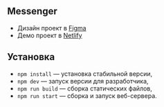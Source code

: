 ## Messenger
- Дизайн проект в [Figma](https://www.figma.com/file/ee8telL3yL4WUwx9QgsRhh/middle.messenger.praktikum.yandex?node-id=0%3A1)
- Демо проект в [Netlify]()

## Установка

- `npm install` — установка стабильной версии,
- `npm dev` — запуск версии для разработчика,
- `npm run build` — сборка статических файлов,
- `npm run start` — сборка и запуск веб-сервера.